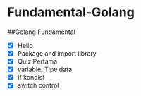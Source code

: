 # Fundamental-Golang

##Golang Fundamental

- [x] Hello
- [x] Package and import library
- [x] Quiz Pertama  
- [x] variable, Tipe data
- [x] if kondisi
- [x] switch control